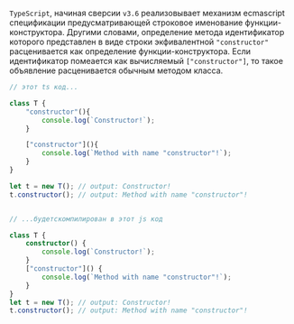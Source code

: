 `TypeScript`, начиная сверсии `v3.6` реализовывает механизм ecmascript спецификации предусматривающей строковое именование функции-конструктора. Другими словами, определение метода идентификатор которого представлен в виде строки экфивалентной `"constructor"` расценивается как определение функции-конструктора. Если идентификатор помеается как вычисляемый `["constructor"]`, то такое объявление расценивается обычным методом класса. 


~~~~~typescript
// этот ts код...

class T {
    "constructor"(){
        console.log(`Constructor!`);
    }

    ["constructor"](){
        console.log(`Method with name "constructor"!`);
    }
}

let t = new T(); // output: Constructor!
t.constructor(); // output: Method with name "constructor"!


// ...будетскомпилирован в этот js код

class T {
    constructor() {
        console.log(`Constructor!`);
    }
    ["constructor"]() {
        console.log(`Method with name "constructor"!`);
    }
}
let t = new T(); // output: Constructor!
t.constructor(); // output: Method with name "constructor"!
~~~~~